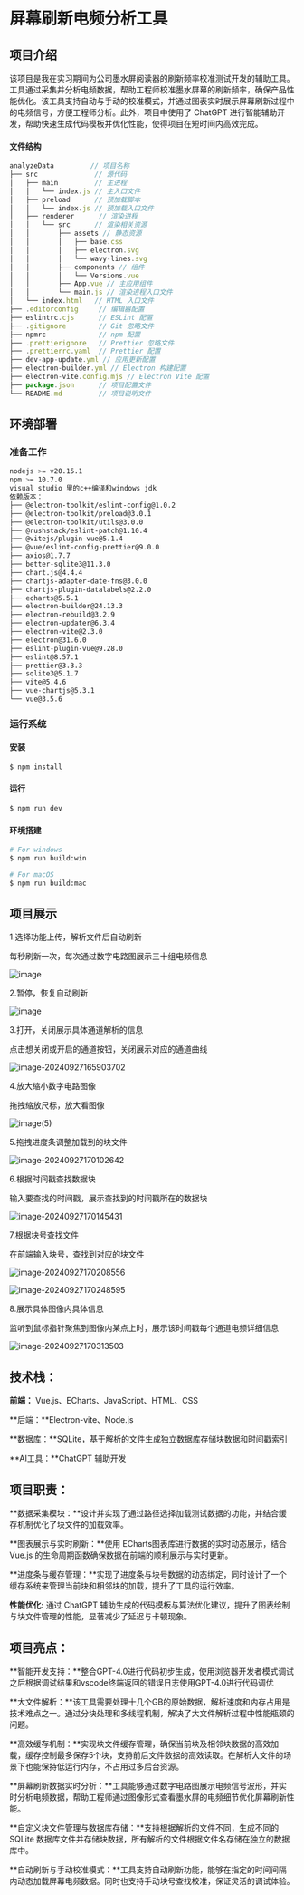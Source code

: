 # 屏幕刷新电频分析工具

## 项目介绍

该项目是我在实习期间为公司墨水屏阅读器的刷新频率校准测试开发的辅助工具。工具通过采集并分析电频数据，帮助工程师校准墨水屏幕的刷新频率，确保产品性能优化。该工具支持自动与手动的校准模式，并通过图表实时展示屏幕刷新过程中的电频信号，方便工程师分析。此外，项目中使用了 ChatGPT 进行智能辅助开发，帮助快速生成代码模板并优化性能，使得项目在短时间内高效完成。

#### 文件结构

```javascript
analyzeData         // 项目名称
├── src              // 源代码
│   ├── main         // 主进程
│   │   └── index.js // 主入口文件
│   ├── preload      // 预加载脚本
│   │   └── index.js // 预加载入口文件
│   ├── renderer      // 渲染进程
│   │   └── src      // 渲染相关资源
│   │       ├── assets // 静态资源
│   │       │   ├── base.css
│   │       │   ├── electron.svg
│   │       │   └── wavy-lines.svg
│   │       ├── components // 组件
│   │       │   └── Versions.vue
│   │       ├── App.vue // 主应用组件
│   │       └── main.js // 渲染进程入口文件
│   └── index.html   // HTML 入口文件
├── .editorconfig     // 编辑器配置
├── eslintrc.cjs      // ESLint 配置
├── .gitignore        // Git 忽略文件
├── npmrc             // npm 配置
├── .prettierignore   // Prettier 忽略文件
├── .prettierrc.yaml  // Prettier 配置
├── dev-app-update.yml // 应用更新配置
├── electron-builder.yml // Electron 构建配置
├── electron-vite.config.mjs // Electron Vite 配置
├── package.json      // 项目配置文件
└── README.md         // 项目说明文件

```

## 环境部署

### 准备工作

```bash
nodejs >= v20.15.1
npm >= 10.7.0
visual studio 里的c++编译和windows jdk
依赖版本：
├── @electron-toolkit/eslint-config@1.0.2
├── @electron-toolkit/preload@3.0.1
├── @electron-toolkit/utils@3.0.0
├── @rushstack/eslint-patch@1.10.4
├── @vitejs/plugin-vue@5.1.4
├── @vue/eslint-config-prettier@9.0.0
├── axios@1.7.7
├── better-sqlite3@11.3.0
├── chart.js@4.4.4
├── chartjs-adapter-date-fns@3.0.0
├── chartjs-plugin-datalabels@2.2.0
├── echarts@5.5.1
├── electron-builder@24.13.3
├── electron-rebuild@3.2.9
├── electron-updater@6.3.4
├── electron-vite@2.3.0
├── electron@31.6.0
├── eslint-plugin-vue@9.28.0
├── eslint@8.57.1
├── prettier@3.3.3
├── sqlite3@5.1.7
├── vite@5.4.6
├── vue-chartjs@5.3.1
└── vue@3.5.6
```

### 运行系统

#### 安装

```bash
$ npm install
```

#### 运行

```bash
$ npm run dev
```

#### 环境搭建

```bash
# For windows
$ npm run build:win

# For macOS
$ npm run build:mac
```

## 项目展示

1.选择功能上传，解析文件后自动刷新

每秒刷新一次，每次通过数字电路图展示三十组电频信息

![image](https://i.ibb.co/rMjWj72/image.png "image")

2.暂停，恢复自动刷新

![image](https://i.ibb.co/w0bfFZD/image.png "image")

3.打开，关闭展示具体通道解析的信息

点击想关闭或开启的通道按钮，关闭展示对应的通道曲线

![image-20240927165903702](picture/image-20240927165903702.png)

4.放大缩小数字电路图像

拖拽缩放尺标，放大看图像

![image(5)](picture/image(5).png)

5.拖拽进度条调整加载到的块文件

![image-20240927170102642](picture/image-20240927170102642.png)

6.根据时间戳查找数据块

输入要查找的时间戳，展示查找到的时间戳所在的数据块

![image-20240927170145431](picture/image-20240927170145431.png)

7.根据块号查找文件

在前端输入块号，查找到对应的块文件

![image-20240927170208556](picture/image-20240927170208556.png)

![image-20240927170248595](picture/image-20240927170248595.png)

8.展示具体图像内具体信息

监听到鼠标指针聚焦到图像内某点上时，展示该时间戳每个通道电频详细信息

![image-20240927170313503](picture/image-20240927170313503.png)



## 技术栈：

**前端：** Vue.js、ECharts、JavaScript、HTML、CSS&#x20;

**后端：**Electron-vite、Node.js&#x20;

**数据库：**SQLite，基于解析的文件生成独立数据库存储块数据和时间戳索引&#x20;

**AI工具：**ChatGPT 辅助开发&#x20;

## 项目职责：

**数据采集模块：**设计并实现了通过路径选择加载测试数据的功能，并结合缓存机制优化了块文件的加载效率。&#x20;

**图表展示与实时刷新：**使用 ECharts图表库进行数据的实时动态展示，结合 Vue.js 的生命周期函数确保数据在前端的顺利展示与实时更新。&#x20;

**进度条与缓存管理：**实现了进度条与块号数据的动态绑定，同时设计了一个缓存系统来管理当前块和相邻块的加载，提升了工具的运行效率。&#x20;

**性能优化:** 通过 ChatGPT 辅助生成的代码模板与算法优化建议，提升了图表绘制与块文件管理的性能，显著减少了延迟与卡顿现象。&#x20;

## 项目亮点：

**智能开发支持：**整合GPT-4.0进行代码初步生成，使用浏览器开发者模式调试之后根据调试结果和vscode终端返回的错误日志使用GPT-4.0进行代码调优&#x20;

**大文件解析：**该工具需要处理十几个GB的原始数据，解析速度和内存占用是技术难点之一。通过分块处理和多线程机制，解决了大文件解析过程中性能瓶颈的问题。

**高效缓存机制：**实现块文件缓存管理，确保当前块及相邻块数据的高效加载，缓存控制最多保存5个块，支持前后文件数据的高效读取。在解析大文件的场景下也能保持低运行内存，不占用过多后台资源。&#x20;

**屏幕刷新数据实时分析：**工具能够通过数字电路图展示电频信号波形，并实时分析电频数据，帮助工程师通过图像形式查看墨水屏的电频细节优化屏幕刷新性能。&#x20;

**自定义块文件管理与数据库存储：**支持根据解析的文件不同，生成不同的 SQLite 数据库文件并存储块数据，所有解析的文件根据文件名存储在独立的数据库中。&#x20;

**自动刷新与手动校准模式：**工具支持自动刷新功能，能够在指定的时间间隔内动态加载屏幕电频数据。同时也支持手动块号查找校准，保证灵活的调试体验。
